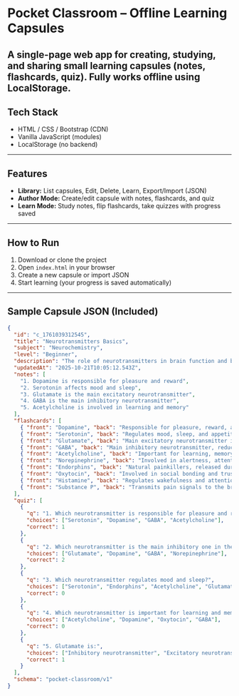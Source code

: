 # Pocket Classroom – Offline Learning Capsules
A single-page web app for creating, studying, and sharing small learning capsules (notes, flashcards, quiz). Fully works offline using LocalStorage.
---
## Tech Stack
- HTML / CSS / Bootstrap (CDN)
- Vanilla JavaScript (modules)
- LocalStorage (no backend)
---
## Features
- **Library:** List capsules, Edit, Delete, Learn, Export/Import (JSON)
- **Author Mode:** Create/edit capsule with notes, flashcards, and quiz
- **Learn Mode:** Study notes, flip flashcards, take quizzes with progress saved
---
## How to Run
1. Download or clone the project  
2. Open `index.html` in your browser  
3. Create a new capsule or import JSON  
4. Start learning (your progress is saved automatically)  
---
## Sample Capsule JSON (Included)
```json
{
  "id": "c_1761039312545",
  "title": "Neurotransmitters Basics",
  "subject": "Neurochemistry",
  "level": "Beginner",
  "description": "The role of neurotransmitters in brain function and behavior",
  "updatedAt": "2025-10-21T10:05:12.543Z",
  "notes": [
    "1. Dopamine is responsible for pleasure and reward",
    "2. Serotonin affects mood and sleep",
    "3. Glutamate is the main excitatory neurotransmitter",
    "4. GABA is the main inhibitory neurotransmitter",
    "5. Acetylcholine is involved in learning and memory"
  ],
  "flashcards": [
    { "front": "Dopamine", "back": "Responsible for pleasure, reward, and motivation" },
    { "front": "Serotonin", "back": "Regulates mood, sleep, and appetite" },
    { "front": "Glutamate", "back": "Main excitatory neurotransmitter in the brain" },
    { "front": "GABA", "back": "Main inhibitory neurotransmitter, reduces neural activity" },
    { "front": "Acetylcholine", "back": "Important for learning, memory, and muscle activation" },
    { "front": "Norepinephrine", "back": "Involved in alertness, attention, and stress response" },
    { "front": "Endorphins", "back": "Natural painkillers, released during exercise and pleasure" },
    { "front": "Oxytocin", "back": "Involved in social bonding and trust" },
    { "front": "Histamine", "back": "Regulates wakefulness and attention" },
    { "front": "Substance P", "back": "Transmits pain signals to the brain" }
  ],
  "quiz": [
    {
      "q": "1. Which neurotransmitter is responsible for pleasure and reward?",
      "choices": ["Serotonin", "Dopamine", "GABA", "Acetylcholine"],
      "correct": 1
    },
    {
      "q": "2. Which neurotransmitter is the main inhibitory one in the brain?",
      "choices": ["Glutamate", "Dopamine", "GABA", "Norepinephrine"],
      "correct": 2
    },
    {
      "q": "3. Which neurotransmitter regulates mood and sleep?",
      "choices": ["Serotonin", "Endorphins", "Acetylcholine", "Glutamate"],
      "correct": 0
    },
    {
      "q": "4. Which neurotransmitter is important for learning and memory?",
      "choices": ["Acetylcholine", "Dopamine", "Oxytocin", "GABA"],
      "correct": 0
    },
    {
      "q": "5. Glutamate is:",
      "choices": ["Inhibitory neurotransmitter", "Excitatory neurotransmitter", "Pain regulator", "Hormone for bonding"],
      "correct": 1
    }
  ],
  "schema": "pocket-classroom/v1"
}
